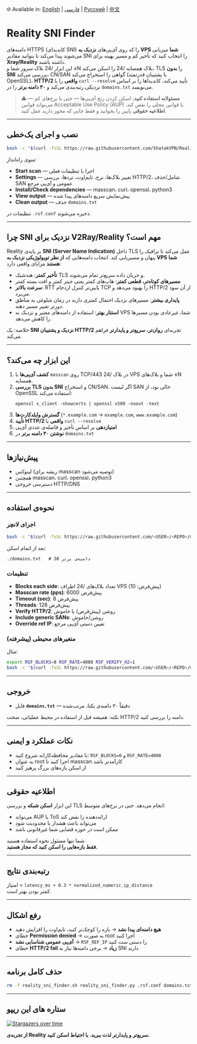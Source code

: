 🌐 Available in: [English](README.md) | [فارسی](README_FA.md) | [Русский](README_RU.md) | [中文](README_ZH.md)

# Reality SNI Finder

دامنه‌های HTTPS (کاندیدای SNI) را که روی آی‌پی‌های **نزدیک به VPS شما** میزبانی می‌شوند پیدا می‌کند تا بتوانید مقادیر SNI را انتخاب کنید که تأخیر کم و مسیر بهینه برای **Xray/Reality** داشته باشند.  
این ابزار /24 بلاک سرور شما و ±N بلاک همسایه /24 را اسکن می‌کند، TLS را **بدون SNI** بررسی می‌کند، CN/SAN گواهی را استخراج می‌کند (با پشتیبان قدرتمند OpenSSL)، **HTTP/2 واقعی** را با `curl --resolve` تأیید می‌کند، کاندیداها را بر اساس نزدیکی رتبه‌بندی می‌کند و **۳۰ دامنه برتر** را در `domains.txt` می‌نویسد.

> ⚠️ **مسئولانه استفاده کنید.** اسکن کردن رنج آی‌پی‌ها — حتی با نرخ‌های کم — می‌تواند قوانین Acceptable Use Policy (AUP) یا قوانین محلی را نقض کند. **اطلاعیه حقوقی** پایین را بخوانید و فقط جایی که مجوز دارید عمل کنید.

---

## نصب و اجرای یک‌خطی

```bash
bash -c "$(curl -fsSL https://raw.githubusercontent.com/ShatakVPN/Reality-SNI-Finder/main/reality_sni_finder.sh)"
```

منوی راه‌انداز:

- **Start scan** — اجرا با تنظیمات فعلی  
- **Settings** — تغییر بلاک‌ها، نرخ، تایم‌اوت، تردها، بررسی HTTP/2، شامل/حذف SAN عمومی و آی‌پی مرجع  
- **Install/Check dependencies** — masscan، curl، openssl، python3  
- **View output** — پیش‌نمایش سریع دامنه‌های پیدا شده  
- **Clean output** — حذف `domains.txt`  

تنظیمات در `.rsf.conf` ذخیره می‌شوند.

---

## چرا SNI نزدیک برای V2Ray/Reality مهم است؟

Reality بر پایه‌ی **SNI (Server Name Indication)** داخل TLS عمل می‌کند تا ترافیک را پنهان و مسیریابی کند. انتخاب دامنه‌هایی که **از نظر توپولوژیکی نزدیک به VPS شما هستند** مزایای واقعی دارد:

- **تأخیر کمتر**: هندشیک TLS و جریان داده سریع‌تر تمام می‌شوند.  
- **مسیرهای کوتاه‌تر، قطعی کمتر**: هاپ‌های کمتر یعنی جیتر کمتر و افت بسته کمتر.  
- **سرعت بالاتر**: RTT پایین‌تر کنترل ازدحام TCP را بهبود می‌دهد و HTTP/2 از آن سود می‌برد.  
- **پایداری بیشتر**: مسیرهای نزدیک احتمال کمتری دارند در زمان شلوغی به مناطق دورتر تغییر مسیر دهند.  
- **استتار بهتر**: استفاده از دامنه‌های معتبر و نزدیک به VPS شما، غیرعادی بودن مسیرها را کاهش می‌دهد.  

خلاصه: یک **SNI نزدیک و پشتیبان HTTP/2** تجربه‌ای **روان‌تر، سریع‌تر و پایدارتر** فراهم می‌کند.

---

## این ابزار چه می‌کند؟

1. **کشف آی‌پی‌ها** با `masscan` روی TCP/443 در بلاک /24 VPS شما و بلاک‌های ±N همسایه.  
2. **بررسی TLS بدون SNI** و استخراج CN/SAN. اگر لیست SAN خالی بود، از OpenSSL استفاده می‌کند:  
   ```
   openssl s_client -showcerts | openssl x509 -noout -text
   ```  
3. **گسترش وایلدکارت‌ها** (`*.example.com` → `example.com`, `www.example.com`)  
4. **تأیید HTTP/2 واقعی** با `curl --resolve`  
5. **امتیازدهی** بر اساس تأخیر و فاصله‌ی عددی آی‌پی  
6. **نوشتن ۳۰ دامنه برتر** در `domains.txt`

---

## پیش‌نیازها

- لینوکس (ریشه برای masscan توصیه می‌شود)  
- همچنبن masscan، curl، openssl، python3  
- دسترسی خروجی HTTP/DNS  

---

## نحوه‌ی استفاده

### اجرای لانچر

```bash
bash -c "$(curl -fsSL https://raw.githubusercontent.com/<USER>/<REPO>/main/reality_sni_finder.sh)"
```

بعد از اتمام اسکن:

```
./domains.txt   # 30 دامنه‌ی برتر
```

### تنظیمات

- **Blocks each side**: تعداد بلاک‌های /24 اطراف VPS (پیش‌فرض: 10)  
- **Masscan rate (pps)**: پیش‌فرض 6000  
- **Timeout (sec)**: پیش‌فرض 8  
- **Threads**: پیش‌فرض 128  
- **Verify HTTP/2**: روشن (پیش‌فرض) یا خاموش  
- **Include generic SANs**: روشن/خاموش  
- **Override ref IP**: تعیین دستی آی‌پی مرجع  

### متغیرهای محیطی (پیشرفته)

مثال:

```bash
export RSF_BLOCKS=8 RSF_RATE=4000 RSF_VERIFY_H2=1
bash -c "$(curl -fsSL https://raw.githubusercontent.com/<USER>/<REPO>/main/reality_sni_finder.sh)"
```

---

## خروجی

- فایل **`domains.txt`** — دقیقاً ۳۰ دامنه‌ی یکتا، مرتب‌شده  

نکته: همیشه قبل از استفاده در محیط عملیاتی، صحت HTTP/2 دامنه را بررسی کنید.

---

## نکات عملکرد و ایمنی

- با مقادیر محافظه‌کارانه شروع کنید: `RSF_BLOCKS=6` و `RSF_RATE=4000`  
- به عنوان root اجرا کنید تا masscan کارآمدتر باشد  
- از اسکن بازه‌های بزرگ پرهیز کنید  

---

## اطلاعیه حقوقی

این ابزار **اسکن شبکه** و بررسی TLS انجام می‌دهد. حتی در نرخ‌های متوسط:  
- می‌تواند AUP یا ToS ارائه‌دهنده را نقض کند  
- می‌تواند باعث هشدار یا محدودیت شود  
- ممکن است در حوزه قضایی شما غیرقانونی باشد  

شما تنها مسئول نحوه استفاده هستید.  
**فقط بازه‌هایی را اسکن کنید که مجاز هستید.**

---

## رتبه‌بندی نتایج

امتیاز = `latency_ms + 0.3 * normalized_numeric_ip_distance`  
کمتر بودن بهتر است.  

---

## رفع اشکال

- **هیچ دامنه‌ای پیدا نشد** → بازه را کوچک‌تر کنید، تایم‌اوت را افزایش دهید  
- خطای **Permission denied** → به صورت root اجرا کنید  
- **آی‌پی عمومی شناسایی نشد** → `RSF_REF_IP` را دستی ست کنید  
- خطای **HTTP/2 fail زیاد** → برخی دامنه‌ها نیاز به SNI دارند  

---

## حذف کامل برنامه

```bash
rm -f reality_sni_finder.sh reality_sni_finder.py .rsf.conf domains.txt
```

---

## ستاره های این ریپو

[![Stargazers over time](https://starchart.cc/ShatakVPN/Reality-SNI-Finder.svg?variant=adaptive)](https://starchart.cc/ShatakVPN/Reality-SNI-Finder)

**از تجربه‌ی Reality سریع‌تر و پایدارتر لذت ببرید. با احتیاط اسکن کنید.**
